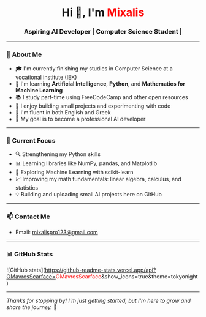 <h1 align="center">Hi 👋, I'm <span style="color:red">Mixalis</span></h1>
<h3 align="center">Aspiring AI Developer | Computer Science Student |</h3>

---

### 🧠 About Me

- 🎓 I'm currently finishing my studies in Computer Science at a vocational institute (IEK)  
- 🧠 I'm learning **Artificial Intelligence**, **Python**, and **Mathematics for Machine Learning**  
- 📚 I study part-time using FreeCodeCamp and other open resources  
- 🧪 I enjoy building small projects and experimenting with code  
- 💬 I'm fluent in both English and Greek 
- 🎯 My goal is to become a professional AI developer

---

### 📌 Current Focus

- 🔍 Strengthening my Python skills  
- 📊 Learning libraries like NumPy, pandas, and Matplotlib  
- 🤖 Exploring Machine Learning with scikit-learn  
- 📈 Improving my math fundamentals: linear algebra, calculus, and statistics  
- 💡 Building and uploading small AI projects here on GitHub

---

### 📫 Contact Me

- Email: <span style="color:red">mixalispro123@gmail.com</span>  

---

### 📊 GitHub Stats

![GitHub stats](https://github-readme-stats.vercel.app/api?OMavrosScarface=<span style="color:red">OMavrosScarface</span>&show_icons=true&theme=tokyonight)

---

_Thanks for stopping by! I'm just getting started, but I'm here to grow and share the journey._ 🚀
